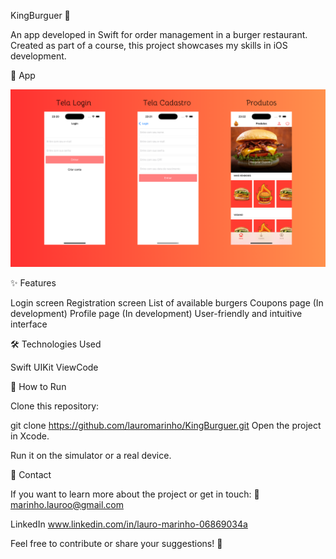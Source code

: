 KingBurguer 🍔

An app developed in Swift for order management in a burger restaurant. Created as part of a course, this project showcases my skills in iOS development.

📸 App

![image alt](https://github.com/LauroMarinho/KingBurguer/blob/89201b923a3d281572e1b4bd9ffcc1b640b4edf4/BannerKB.png)

✨ Features

Login screen
Registration screen
List of available burgers
Coupons page (In development)
Profile page (In development)
User-friendly and intuitive interface

🛠️ Technologies Used

Swift
UIKit
ViewCode

🚀 How to Run

Clone this repository:

git clone https://github.com/lauromarinho/KingBurguer.git
Open the project in Xcode.

Run it on the simulator or a real device.

📩 Contact

If you want to learn more about the project or get in touch:
📧 marinho.lauroo@gmail.com

LinkedIn
www.linkedin.com/in/lauro-marinho-06869034a

Feel free to contribute or share your suggestions! 🚀
